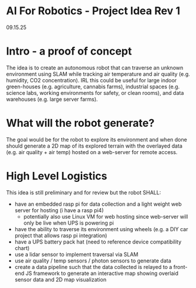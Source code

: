 # AI For Robotics - Project Idea Rev 1
09.15.25
# Intro - a proof of concept
The idea is to create an autonomous robot that can traverse an unknown environment using SLAM while tracking air temperature and air quality (e.g. humidity, CO2 concentration). IRL this could be useful for large indoor green-houses (e.g. agriculture, cannabis farms), industrial spaces (e.g. science labs, working environments for safety, or clean rooms), and data warehouses (e.g. large server farms).

# What will the robot generate?
The goal would be for the robot to explore its environment and when done should generate a 2D map of its explored terrain with the overlayed data (e.g. air quality + air temp) hosted on a web-server for remote access. 

# High Level Logistics 
This idea is still preliminary and for review but the robot SHALL:
- have an embedded rasp pi for data collection and a light weight web server for hosting (i have a rasp pi4)
	- potentially also use Linux VM for web hosting since web-server will only be live when UPS is powering pi
- have the ability to traverse its environment using wheels (e.g. a DIY car project that allows rasp pi integration)
- have a UPS battery pack hat (need to reference device compatibility chart)
- use a lidar sensor to implement traversal via SLAM
- use air quality / temp sensors / photon sensors to generate data
- create a data pipeline such that the data collected is relayed to a front-end JS framework to generate an interactive map showing overlaid sensor data and 2D map visualization